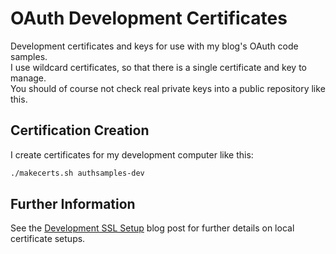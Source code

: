 # OAuth Development Certificates

Development certificates and keys for use with my blog's OAuth code samples.\
I use wildcard certificates, so that there is a single certificate and key to manage.\
You should of course not check real private keys into a public repository like this.

## Certification Creation

I create certificates for my development computer like this:

```bash
./makecerts.sh authsamples-dev
```

## Further Information

See the [Development SSL Setup](https://github.com/gary-archer/oauth.blog/tree/master/public/posts/developer-ssl-setup.mdx) blog post for further details on local certificate setups.
